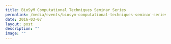 ```yaml
---
title: BioSyM Computational Techniques Seminar Series
permalink: /media/events/biosym-computational-techniques-seminar-series/
date: 2016-03-07
layout: post
description: ""
image: ""
---
```

